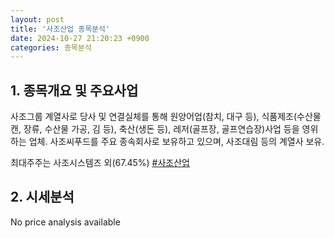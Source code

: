 ```yaml
---
layout: post
title: '사조산업 종목분석'
date: 2024-10-27 21:20:23 +0900
categories: 종목분석
---
```


## 1. 종목개요 및 주요사업

사조그룹 계열사로 당사 및 연결실체를 통해 원양어업(참치, 대구 등), 식품제조(수산물캔, 장류, 수산물 가공, 김 등), 축산(생돈 등), 레저(골프장, 골프연습장)사업 등을 영위하는 업체. 사조씨푸드를 주요 종속회사로 보유하고 있으며, 사조대림 등의 계열사 보유. 

최대주주는 사조시스템즈 외(67.45%)
[#사조산업](#)

## 2. 시세분석

No price analysis available
